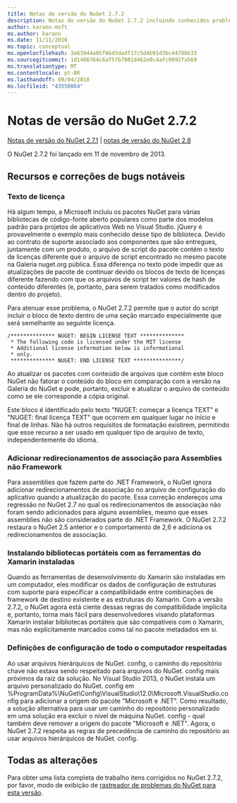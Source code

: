 ```yaml
---
title: Notas de versão do NuGet 2.7.2
description: Notas de versão do NuGet 2.7.2 incluindo conhecidos problemas, correções de bugs, recursos adicionados e DCRs.
author: karann-msft
ms.author: karann
ms.date: 11/11/2016
ms.topic: conceptual
ms.openlocfilehash: 3e63944a05f66d5dadf17c5d4b91d3bc4478bb33
ms.sourcegitcommit: 1d1406764c6af5fb7801d462e0c4afc9092fa569
ms.translationtype: MT
ms.contentlocale: pt-BR
ms.lasthandoff: 09/04/2018
ms.locfileid: "43550064"
---
```

# <a name="nuget-272-release-notes"></a>Notas de versão do NuGet 2.7.2

[Notas de versão do NuGet 2.7.1](../release-notes/nuget-2.7.1.md) | [notas de versão do NuGet 2.8](../release-notes/nuget-2.8.md)

O NuGet 2.7.2 foi lançado em 11 de novembro de 2013.

## <a name="noteworthy-bug-fixes-and-features"></a>Recursos e correções de bugs notáveis

### <a name="license-text"></a>Texto de licença
Há algum tempo, a Microsoft incluiu os pacotes NuGet para várias bibliotecas de código-fonte aberto populares como parte dos modelos padrão para projetos de aplicativos Web no Visual Studio. jQuery é provavelmente o exemplo mais conhecido desse tipo de biblioteca. Devido ao contrato de suporte associado aos componentes que são entregues, juntamente com um produto, o arquivo de script do pacote contém o texto de licenças diferente que o arquivo de script encontrado no mesmo pacote na Galeria nuget.org pública. Essa diferença no texto pode impedir que as atualizações de pacote de continuar devido os blocos de texto de licenças diferente fazendo com que os arquivos de script ter valores de hash de conteúdo diferentes (e, portanto, para serem tratados como modificados dentro do projeto).

Para atenuar esse problema, o NuGet 2.7.2 permite que o autor do script incluir o bloco de texto dentro de uma seção marcado especialmente que será semelhante ao seguinte licença.

    /************** NUGET: BEGIN LICENSE TEXT **************
     * The following code is licensed under the MIT license
     * Additional license information below is informational
     * only.
     ************** NUGET: END LICENSE TEXT ***************/

Ao atualizar os pacotes com conteúdo de arquivos que contêm este bloco NuGet não fatorar o conteúdo do bloco em comparação com a versão na Galeria do NuGet e pode, portanto, excluir e atualizar o arquivo de conteúdo como se ele corresponde a cópia original.

Este bloco é identificado pelo texto "NUGET: começar a licença TEXT" e "NUGET: final licença TEXT" que ocorrem em qualquer lugar no início e final de linhas.  Não há outros requisitos de formatação existirem, permitindo que esse recurso a ser usado em qualquer tipo de arquivo de texto, independentemente do idioma.

### <a name="add-binding-redirects-for-non-framework-assemblies"></a>Adicionar redirecionamentos de associação para Assemblies não Framework
Para assemblies que fazem parte do .NET Framework, o NuGet ignora adicionar redirecionamentos de associação no arquivo de configuração do aplicativo quando a atualização do pacote. Essa correção endereços uma regressão no NuGet 2.7 no qual os redirecionamentos de associação não foram sendo adicionados para alguns assemblies, mesmo que esses assemblies não são considerados parte do .NET Framework. O NuGet 2.7.2 restaura o NuGet 2.5 anterior e o comportamento de 2,6 e adiciona os redirecionamentos de associação.

### <a name="installing-portable-libraries-with-xamarin-tools-installed"></a>Instalando bibliotecas portáteis com as ferramentas do Xamarin instaladas
Quando as ferramentas de desenvolvimento do Xamarin são instaladas em um computador, eles modificar os dados de configuração de estruturas com suporte para especificar a compatibilidade entre combinações de framework de destino existente e as estruturas do Xamarin. Com a versão 2.7.2, o NuGet agora está ciente dessas regras de compatibilidade implícita e, portanto, torna mais fácil para desenvolvedores visando plataformas Xamarin instalar bibliotecas portáteis que são compatíveis com o Xamarin, mas não explicitamente marcados como tal no pacote metadados em si.

### <a name="machine-wide-configuration-settings-honored"></a>Definições de configuração de todo o computador respeitadas
Ao usar arquivos hierárquicos de NuGet. config, o caminho do repositório chave não estava sendo respeitado para arquivos do NuGet. config mais próximos da raiz da solução. No Visual Studio 2013, o NuGet instala um arquivo personalizado do NuGet. config em %ProgramData%\NuGet\Config\VisualStudio\12.0\Microsoft.VisualStudio.config para adicionar a origem do pacote "Microsoft e .NET". Como resultado, a solução alternativa para usar um caminho do repositório personalizado em uma solução era excluir o nível de máquina NuGet. config - qual também deve remover a origem do pacote "Microsoft e .NET". Agora, o NuGet 2.7.2 respeita as regras de precedência de caminho do repositório ao usar arquivos hierárquicos de NuGet. config.

## <a name="all-changes"></a>Todas as alterações
Para obter uma lista completa de trabalho itens corrigidos no NuGet 2.7.2, por favor, modo de exibição de [rastreador de problemas do NuGet para esta versão](https://nuget.codeplex.com/workitem/list/advanced?keyword=&status=All&type=All&priority=All&release=NuGet%202.7.2&assignedTo=All&component=All&sortField=LastUpdatedDate&sortDirection=Descending&page=0&reasonClosed=Fixed).
